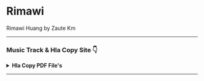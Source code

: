 # Rimawi
Rimawi Huang by Zaute Km

---

### Music Track & Hla Copy Site 👇

<details><summary><b>Hla Copy PDF File's</b></summary>
<p>
<br>
<a href="http://bit.ly/hla-copy-pdf?template=http://bit.ly/hla-copy-pdf">
  <img src="https://telegra.ph/file/b10ee318365a000a72347.jpg" alt="Click">
</a>
</p>
</details>

---
